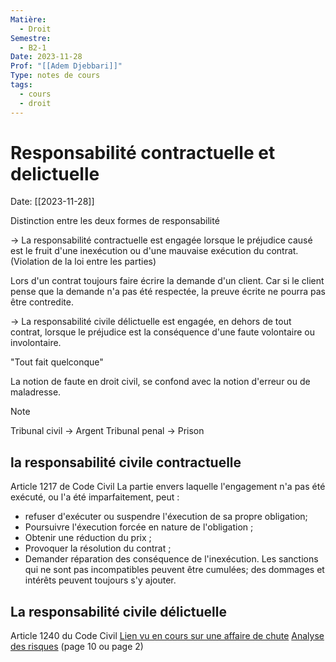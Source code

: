 ```yaml
---
Matière:
  - Droit
Semestre:
  - B2-1
Date: 2023-11-28
Prof: "[[Adem Djebbari]]"
Type: notes de cours
tags:
  - cours
  - droit
---
```

# Responsabilité contractuelle et delictuelle
Date: [[2023-11-28]] 

Distinction entre les deux formes de responsabilité
 
$\longrightarrow$ La responsabilité contractuelle est engagée lorsque le préjudice causé est le fruit d'une inexécution ou d'une mauvaise exécution du contrat. (Violation de la loi entre les parties)

Lors d'un contrat toujours faire écrire la demande d'un client. Car si le client pense que la demande n'a pas été respectée, la preuve écrite ne pourra pas être contredite. 

$\longrightarrow$ La responsabilité civile délictuelle est engagée, en dehors de tout contrat, lorsque le préjudice est la conséquence d'une faute volontaire ou involontaire. 

"Tout fait quelconque"

La notion de faute en droit civil, se confond avec la notion d'erreur ou de maladresse. 

>[!note]
>Tribunal civil → Argent
>Tribunal penal → Prison
## la responsabilité civile contractuelle 
Article 1217 de Code Civil 
La partie envers laquelle l'engagement n'a pas été exécuté, ou l'a été imparfaitement, peut : 
- refuser d'exécuter ou suspendre l'éxecution de sa propre obligation;
- Poursuivre l'éxecution forcée en nature de l'obligation ;
- Obtenir une réduction du prix ;
- Provoquer la résolution du contrat ; 
- Demander réparation des conséquence de l'inexécution.
Les sanctions qui ne sont pas incompatibles peuvent être cumulées; des dommages et intérêts peuvent toujours s'y ajouter. 

## La responsabilité civile délictuelle 
Article 1240 du Code Civil 
[Lien vu en cours sur une affaire de chute](https://publications-prairial.fr/bacaly/index.php?id=1467)
[Analyse des risques](https://www.cnd.fR/fr/file/file/67/inline/13-gestiondesrisques.pdf) (page 10 ou page 2)




